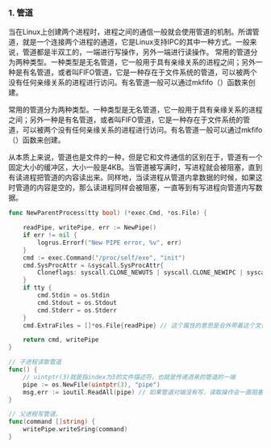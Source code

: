 ### 1. 管道
当在Linux上创建两个进程时，进程之间的通信一般就会使用管道的机制。所谓管道，就是一个连接两个进程的通道，它是Linux支持IPC的其中一种方式。一般来说，管道都是半双工的，一端进行写操作，另外一端进行读操作。
常用的管道分为两种类型。一种类型是无名管道，它一般用于具有亲缘关系的进程之间；另外一种是有名管道，或者叫FIFO管道，它是一种存在于文件系统的管道，可以被两个没有任何亲缘关系的进程进行访问。有名管道一般可以通过mkfifo（）函数来创建。

常用的管道分为两种类型。一种类型是无名管道，它一般用于具有亲缘关系的进程之间；另外一种是有名管道，或者叫FIFO管道，它是一种存在于文件系统的管道，可以被两个没有任何亲缘关系的进程进行访问。有名管道一般可以通过mkfifo（）函数来创建。

从本质上来说，管道也是文件的一种，但是它和文件通信的区别在于，管道有一个固定大小的缓冲区，大小一般是4KB。当管道被写满时，写进程就会被阻塞，直到有读进程把管道的内容读出来。同样地，当读进程从管道内拿数据的时候，如果这时管道的内容是空的，那么读进程同样会被阻塞，一直等到有写进程向管道内写数据。

```go
func NewParentProcess(tty bool) (*exec.Cmd, *os.File) {

	readPipe, writePipe, err := NewPipe()
	if err != nil {
		logrus.Errorf("New PIPE error, %v", err)
	}
	cmd := exec.Command("/proc/self/exe", "init")
	cmd.SysProcAttr = &syscall.SysProcAttr{
		Cloneflags: syscall.CLONE_NEWUTS | syscall.CLONE_NEWIPC | syscall.CLONE_NEWPID | syscall.CLONE_NEWNS | syscall.CLONE_NEWNET,
	}
	if tty {
		cmd.Stdin = os.Stdin
		cmd.Stdout = os.Stdout
		cmd.Stderr = os.Stderr
	}
	cmd.ExtraFiles = []*os.File{readPipe} // 这个属性的意思是会外带着这个文件句柄去创建子进程。

	return cmd, writePipe
}

// 子进程读取管道
func() {
    // uintptr(3)就是指index为3的文件描述符，也就是传递进来的管道的一端
    pipe := os.NewFile(uintptr(3), "pipe")
    msg,err := ioutil.ReadAll(pipe) // 如果管道对端没有写，读取操作会一直阻塞。
}

// 父进程写管道。
func(command []string) {
    writePipe.writeSring(command)
}
```